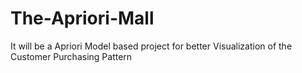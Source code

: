 # The-Apriori-Mall
It will be a Apriori Model based project for better Visualization of the Customer Purchasing Pattern

